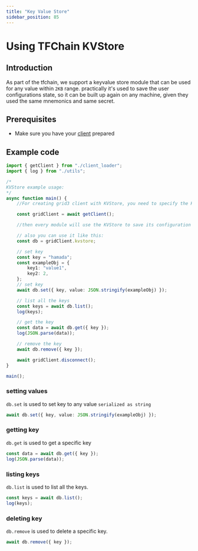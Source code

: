 ```yaml
---
title: "Key Value Store"
sidebar_position: 85
---
```


<h1>Using TFChain KVStore</h1>

## Introduction

As part of the tfchain, we support a keyvalue store module that can be used for any value within `2KB` range. practically it's used to save the user configurations state, so it can be built up again on any machine, given they used the same mnemonics and same secret.

## Prerequisites

- Make sure you have your [client](./grid3_javascript_loadclient.md) prepared

## Example code

```ts
import { getClient } from "./client_loader";
import { log } from "./utils";

/*
KVStore example usage:
*/
async function main() {
    //For creating grid3 client with KVStore, you need to specify the KVStore storage type in the pram:

    const gridClient = await getClient();

    //then every module will use the KVStore to save its configuration and restore it.

    // also you can use it like this:
    const db = gridClient.kvstore;

    // set key
    const key = "hamada";
    const exampleObj = {
        key1: "value1",
        key2: 2,
    };
    // set key
    await db.set({ key, value: JSON.stringify(exampleObj) });

    // list all the keys
    const keys = await db.list();
    log(keys);

    // get the key
    const data = await db.get({ key });
    log(JSON.parse(data));

    // remove the key
    await db.remove({ key });

    await gridClient.disconnect();
}

main();

```

### setting values

`db.set` is used to set key to any value `serialized as string`

```ts
await db.set({ key, value: JSON.stringify(exampleObj) });
```

### getting key

`db.get` is used to get a specific key

```ts
const data = await db.get({ key });
log(JSON.parse(data));
```

### listing keys

`db.list` is used to list all the keys.

```ts
const keys = await db.list();
log(keys);
```

### deleting key

`db.remove` is used to delete a specific key.

```ts
await db.remove({ key });
```
